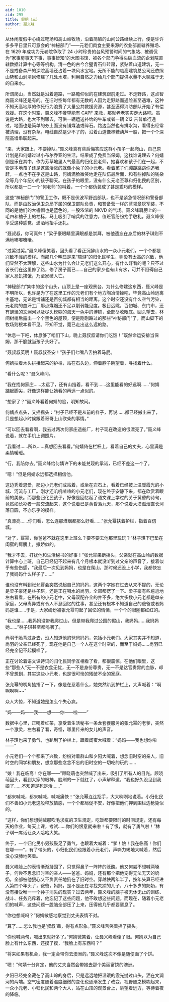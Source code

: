 ```yaml
---
aid: 1010
zid: 295
title: 假期（三）
author: 聂义峰
---
```


从休闲度假中心绕过靶场和高山岭牧场，沿着简陋的山间公路继续上行，便是许许多多平日里只可意会的“神秘部门”——元老们肉食主要来源的农业部直辖养殖场、在 1629 年成功为元老院争取了 24 小时珍贵的台风预警时间的气象站、被调侃为“家事房事天下事，事事皆知”的大图书馆、被各个部门争得头破血流的企划院直辖数据计算中心等等机构。清一色的古今合璧青石红砖房，紧贴着山道建筑，无一不是戒备森严的深院高墙还占着一块风水宝地。无所不能的临高建筑总公司还依照山势和山涧清泉修建了几处水塔，利用自然之力给几个部门提供水量不大聊胜于无的自来水。

所谓爬山，当然就是沿着道路，一路瞻仰似的在建筑跟前走过。不走野路，这点智商聂义峰还是有的。在旧时空每年都有无数的人因为走野路而遇险甚至遇难，这种不知天高地厚的作死行为浪费了大量公共救援资源，甚至逼得消防部队开始了有偿救援。在这个时空，聂义峰不奢望能有 CAPF 来救，那就老老实实走大路吧。虽说是大路，也大不到哪去，可供一辆运送补给的牛车或者一辆 212 吉普单行通过，地面也是简单的夯土面没有铺煤渣或碎石。路边当然也有排水沟，看得出经常被清理，没有杂草。电线自然是少不了的，沿着山道像串糖葫芦一般，把一个个深院高墙串联起来。

“来，大家跟上，不要掉队。”聂义峰真有些后悔答应这群小孩子一起爬山，自己原计划是和何婧过过小布尔乔亚的生活，结果成了免费当保姆，这找谁说理去？何婧倒是乐在其中，作为芳草地里人气最高的归化民老师，她喜欢和孩子们在一起，不管是本地孩子还是这些活泼的就像小兔子的小元老。看着孩子们蹦蹦跳跳你追我赶，一点也不在乎这是山路，何婧满脸微笑地走在队伍最后面，和有些掉队的钱朵朵等几个年纪小的孩子聊天。在孩子的眼里，没有什么元老至尊和归化民的区别，所以都是一口一个“何老师”的叫着，一个个都伪装成了甚是乖巧的模样。

这些“神秘部门”的警卫工作，既不是伏波军野战部队，也不是紧急情况部和警备部队，而是由政治保卫总局下属的保卫部队负责，和警备营一样的蓝领章灰军装，不同的是他们的大檐帽也是蓝色的，一股浓浓的 NKVD 的气场。聂义峰肩膀上的一毛四和袖子上的袖标，马上吸引了哨兵的注意力，值班官纷纷抬手敬礼，聂义峰很享受这种感觉，潇洒地抬手还礼。

“聂叔叔，你可真帅！”梁子豪眼睛里满眼都是崇拜，被他遗忘在身后的林子琪则不满地嘟嘟囔囔。

“过奖过奖。”聂义峰傻笑着，回头看了看正沉醉山水的一众小元老们，一个个都是兴致不浅的模样。而那几个明显是来“陪游”的归化民学生，则没有太高的兴致，他们显然不太理解，这些山水为什么会让元老们这么开心，有什么好看的呢？只不过首长们在这里修了路，修了房子而已……自己的家乡也有山有水，可并不阻碍自己家人忍饥挨饿，乃至家破人亡。

“神秘部门”集中的这个山头，山顶上是一座观景台。为什么修建这东西，聂义峰是不明所以，也许是为了在这里工作的元老们有个地方陶冶情操吧，毕竟高山岭远离主基地，无论是博铺还是百仞城都有相当的距离。这个时空还没有什么空气污染，元老院的血汗工厂那点煤烟还不足以削弱能见度。极目远眺，百仞城、东门市，还有蜿蜒的文澜河以及尽头模糊的海天一色中的博铺，全部尽收眼底。回头望去，林间树梢后露出一个个黑色的屋顶，便是刚刚路过的那些“神秘部门”了，而山脚下的牧场则根本看不见。不知不觉，竟已走出这么远的路。

“休息一下吧，休息够了咱们下山，晚上聂叔叔请你们吃饭！”既然命运安排当保姆，那干脆就当孩子头好了。

“聂叔叔英明！聂叔叔圣安！”孩子们七嘴八舌拍着马屁。

何婧扶着木头拼接起来的护栏，站在石头边，伸着脖子眺望着，寻找着什么。

“看什么呢？”聂义峰问。

“我在找何家庄……太远了，还有山挡着，看不到……这里能看的好远啊……”何婧踮起脚尖，好像这样能让她看的再远一点似的。

“想家了？”聂义峰看着何婧的脸，明知故问。

何婧点点头，又摇摇头：“村子已经不是从前的样子，再说……都已经搬出来了，只是想起小时候跟着哥哥上山砍柴的事情。”

“可以回去看看啊，我去过两次何家庄造船厂，村子现在改造的很漂亮了。”聂义峰说着，就在手机上调照片。

“我看过……所以……真想回去看看。”何婧倚在栏杆上，看着自己的丈夫，心里满是柔情暖暖。

“行，我陪你去。”聂义峰给何婧许下的未能兑现的承诺，已经不差这一个了。

“嗯！”但是何婧永远都选择相信他。

这边秀着恩爱，那边小元老们或站着，或坐在岩石上，看着已经披上温暖霞光的小城、河流与工厂。刚才还叽叽喳喳的小元老们，现在终于安静下来，都在欣赏着眼前的美景。而那些归化民孩子，好像是回忆起了语文课上学过的关于黄昏的诗句，竟然如长衫者一般交流起来，这个说着已是黄昏落九天，那个说着大漠孤烟直长河落日圆，不亦乐乎的模样。

“真漂亮……你们看，怎么连那煤烟都那么好看……”张允幂扶着护栏，指着百仞城。

“对了，幂幂，你爸爸不就在这里上班么？要不要去他那里玩玩？”林子琪下巴垫在闺蜜的肩膀上，撒娇似的。

“我才不去，打扰他和生活秘书的好事！”张允幂果断摇头，父亲就在高山岭的数据计算中心上班，自己已经记不起来有几个月根本就没听到过父亲的声音了，接着似乎有些伤感，“我最后一次见到妈妈，也是在爬山，那时候还没上小学，我都快忘了我妈妈什么样子了……”

谁也没有料到张允幂会突然说起自己的妈妈，这两个字她在过去从来不提的，无论是梁子豪还是林子琪，还是正在喝水的尚羽，全部都愣了一下。梁子豪有些尴尬地左右看看，在所有的小元老中，父母双配齐全的并不多，绝大多数小元老都是单亲家庭，父母离异或有令人不忍回忆的往事，甚至还有根本不知道自己的爸爸或者妈妈是谁……于是，大家纷纷被张允幂勾起了回忆的情愫，一个个的眼圈都红红的。

“我也是……我妈妈没带我爬过山，但是带我爬过公园的假山，我妈妈……我妈妈她……”林子琪甚至都呜咽了。

尚羽干脆背过身去，没人知道他的爸爸妈妈，包括小元老们。大家其实并不知道，尚羽的父亲已经死了，现在他是自己一个人在这个时空的，而至于妈妈……尚羽已经完全记不起模样了。

正在讨论着语文课诗词的归化民同学互相看了看，都很震惊。在他们眼里，这些“那些人”无一不是衣食无忧，无一不是身份尊贵，无一不是达官贵胄的血脉，却不曾想到，其实这些小元老，也是很可怜的残破不全的家庭。

张允幂的嘴角抽搐了一下，像是在忍着什么，她突然趴到护栏上，大声喊着：“啊啊啊啊~~”

众人大惊，不知道她是怎么个失心疯。

“妈——妈——我——想——你——啦——”

数据中心里，正喝着红茶，享受着生活秘书一条龙套餐服务的张允幂的老爹，突然一个激灵，左右看了看，奇怪，哪里传来的女儿的声音。

林子琪也来了勇气，也趴到了护栏上，跟着闺蜜大喊着：“妈妈——我也想你啦——”

小元老们一个个都来了兴致，纷纷对着群山和夕阳大喊着，想念旧时空的亲人，旧时空的同学和朋友，想念那些念念不忘的旧时空的一切吃的玩的……

“娘！我在临高！你在哪——”顾晓萌也突然喊了出来，吸引了所有人的目光。顾晓萌回头，看到大家的眼神，脸刷的一下就红了，小声解释道，“我也好久没见到我娘了……不知道是死是活……”

“都来喊喊，都来喊喊，喊喊痛快！”张允幂连连招手，大大咧咧地说着。小归化民们不善如小元老这般释放情感，一个个都局促不安，好像把他们押到围栏边枪毙似的。

“这样，你们想想髡贼那吹毛求疵的卫生规定，吃饭都要限时的时间规定，还有每天的作业，每天上课，考试……你们的恨意就来啦！有了恨，就有了勇气啦！”林子琪一席话让众人哈哈大笑。

终于，一个归化民小男孩鼓足了勇气，也跟着大喊着：“爹！娘！我在临高！你们在哪——”，有了带头的，小归化民们也跟着小元老们，声嘶力竭地大喊着，然后没心没肺地笑着。

聂义峰脸上的表情渐渐凝固了，只觉得鼻子一阵阵的泛酸。他又何尝不想喊两嗓子，何尝不思念旧时空的亲人——爸爸、妈妈，还有那个把他宠得无法无天的奶奶，全部被他狠心又不负责任地扔在了旧时空。穿越快两年半了，按年头算已经进入第四个年头了，爸爸，妈妈，是不是还在寻找失踪的儿子，八十多岁的奶奶，有没有接受唯一一个孙子消失的现实？过去两年，聂义峰的脑子被无休无止的训练、战斗、任务充斥着，他忘记了这些问题，他不敢想这些问题。而现在，随着小元老们的喊声，这些问题一股脑全部压了上来，压得他几乎都要窒息了。

“你也想喊吗？”何婧敏感地察觉到丈夫表情不对。

“算了……怎么我也是‘叔叔’辈，得有点形象。”聂义峰苦笑着摇了摇头。

“你也喊两句，喊出来就好多了。”何婧微笑着，让聂义峰看傻了眼。何婧以为自己脸上有什么东西，还摸了摸，“我脸上有东西吗？”

“将来如果有机会，我一定会带你去澳洲的。”聂义峰这次不像是随便画了个饼。

“嗯！”何婧十分肯定，他的丈夫当然会带她去那个美丽富饶的澳洲。

夕阳已经完全藏在了高山岭的身后，只是远远地把温暖的霞光抛过山头，洒在文澜河的两端。空气密度随着温度细微的变化也逐渐发生了改变，视野随之模糊起来，一众小元老、小归化民和两个大人，站在山顶的观景台上，眺望着远方，等待着夜的降临。
